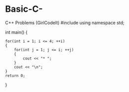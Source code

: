 # Basic-C-
C++ Problems (GirlCodeIt)
#include <iostream>
using namespace std;

int main()
{

    for(int i = 1; i <= 4; ++i)
    {
        for(int j = 1; j <= i; ++j)
        {
            cout << "* ";
        }
        cout << "\n";
    }
    return 0;
}
